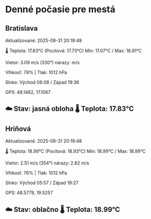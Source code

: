 ﻿# Denné počasie pre mestá

## Bratislava
Aktualizované: 2025-08-31 20:19:48

🌡️ Teplota: 17.83°C 
(Pocitová: 17.73°C)
Min: 17.07°C / Max: 18.81°C

Vietor: 3.09 m/s    (330°) 
nárazy:  m/s

Vlhkosť: 79% | Tlak: 1012 hPa

Slnko: Východ 06:08 / Západ 19:36

GPS: 48.1482, 17.1067

☁️ Stav: jasná obloha        🌡️ Teplota: 17.83°C
---

## Hriňová
Aktualizované: 2025-08-31 20:19:48

🌡️ Teplota: 18.99°C 
(Pocitová: 18.93°C)
Min: 18.99°C / Max: 18.99°C

Vietor: 2.51 m/s (354°)
nárazy: 2.82 m/s

Vlhkosť: 76% | Tlak: 1012 hPa

Slnko: Východ 05:57 / Západ 19:27

GPS: 48.5779, 19.5257

☁️ Stav: oblačno        🌡️ Teplota: 18.99°C
---
